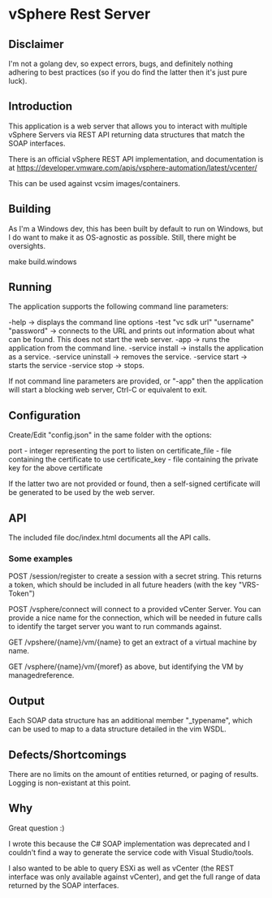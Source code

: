 # vSphere Rest Server

## Disclaimer

I'm not a golang dev, so expect errors, bugs, and definitely nothing adhering to best practices (so if you do find the latter then it's just pure luck).

## Introduction

This application is a web server that allows you to interact with multiple vSphere Servers via REST API returning data structures that match the SOAP interfaces.

There is an official vSphere REST API implementation, and documentation is at https://developer.vmware.com/apis/vsphere-automation/latest/vcenter/

This can be used against vcsim images/containers.

## Building

As I'm a Windows dev, this has been built by default to run on Windows, but I do want to make it as OS-agnostic as possible. Still, there might be oversights.

make build.windows

## Running

The application supports the following command line parameters:

-help -> displays the command line options
-test "vc sdk url" "username" "password" -> connects to the URL and prints out information about what can be found. This does not start the web server.
-app -> runs the application from the command line. 
-service install -> installs the application as a service.
-service uninstall -> removes the service.
-service start -> starts the service
-service stop -> stops.

If not command line parameters are provided, or "-app" then the application will start a blocking web server, Ctrl-C or equivalent to exit.

## Configuration

Create/Edit "config.json" in the same folder with the options:

port - integer representing the port to listen on
certificate_file - file containing the certificate to use
certificate_key - file containing the private key for the above certificate

If the latter two are not provided or found, then a self-signed certificate will be generated to be used by the web server.

## API

The included file doc/index.html documents all the API calls.

### Some examples

POST /session/register to create a session with a secret string. This returns a token, which should be included in all future headers (with the key "VRS-Token")

POST /vsphere/connect will connect to a provided vCenter Server. You can provide a nice name for the connection, which will be needed in future calls to identify the target server you want to run commands against.

GET /vpshere/{name}/vm/{name} to get an extract of a virtual machine by name.

GET /vsphere/{name}/vm/{moref} as above, but identifying the VM by managedreference.

## Output

Each SOAP data structure has an additional member "_typename", which can be used to map to a data structure detailed in the vim WSDL.

## Defects/Shortcomings

There are no limits on the amount of entities returned, or paging of results.
Logging is non-existant at this point.

## Why

Great question :)

I wrote this because the C# SOAP implementation was deprecated and I couldn't find a way to generate the service code with Visual Studio/tools. 

I also wanted to be able to query ESXi as well as vCenter (the REST interface was only available against vCenter), and get the full range of data returned by the SOAP interfaces.